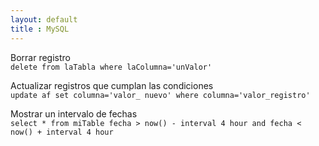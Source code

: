 ```yaml
--- 
layout: default
title : MySQL
---
```

Borrar registro  
`delete from laTabla where laColumna='unValor'`
  
Actualizar registros que cumplan las condiciones  
`update af set columna='valor_ nuevo' where columna='valor_registro'`

Mostrar un intervalo de fechas  
`select * from miTable fecha > now() - interval 4 hour and fecha < now() + interval 4 hour`
